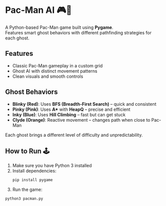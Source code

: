 # Pac-Man AI 🎮👻

A Python-based Pac-Man game built using **Pygame**.  
Features smart ghost behaviors with different pathfinding strategies for each ghost.

## Features
- Classic Pac-Man gameplay in a custom grid
- Ghost AI with distinct movement patterns
- Clean visuals and smooth controls

## Ghost Behaviors
- **Blinky (Red)**: Uses **BFS (Breadth-First Search)** – quick and consistent
- **Pinky (Pink)**: Uses **A\*** with **HeapQ** – precise and efficient
- **Inky (Blue)**: Uses **Hill Climbing** – fast but can get stuck
- **Clyde (Orange)**: Reactive movement – changes path when close to Pac-Man

Each ghost brings a different level of difficulty and unpredictability.

## How to Run 🕹️
1. Make sure you have Python 3 installed
2. Install dependencies:
   ```bash
   pip install pygame
3.	Run the game:
   ```bash
   python3 pacman.py
  	
